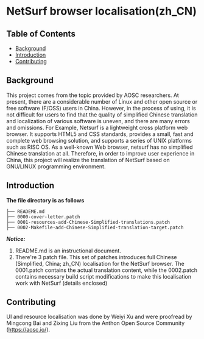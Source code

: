 # NetSurf browser localisation(zh_CN)



## Table of Contents

- [Background](#background)
- [Introduction](#introduction)
- [Contributing](#contributing)

  

## Background

This project comes from the topic provided by AOSC researchers. At present, there are a considerable number of Linux and other open source or free software (F/OSS) users in China. However, in the process of using, it is not difficult for users to find that the quality of simplified Chinese translation and localization of various software is uneven, and there are many errors and omissions. For Example, Netsurf is a lightweight cross platform web browser. It supports HTML5 and CSS standards, provides a small, fast and complete web browsing solution, and supports a series of UNIX platforms such as RISC OS. As a well-known Web browser, netsurf has no simplified Chinese translation at all. Therefore, in order to improve user experience in China, this project will realize the translation of NetSurf based on GNU/LINUX programming environment.



## Introduction

**The file directory is as follows**

```
├── READEME.md
├── 0000-cover-letter.patch  
├── 0001-resources-add-Chinese-Simplified-translations.patch       
├── 0002-Makefile-add-Chinese-Simplified-translation-target.patch   
```

 ***Notice:***

  1. README.md is an instructional document.
  2. There're 3 patch file. This set of patches introduces full Chinese (Simplified, China; zh_CN) localisation for the NetSurf browser. The 0001.patch contains the actual translation content, while the 0002.patch contains necessary build script modifications to make this localisation work with NetSurf (details enclosed)
  



## Contributing

UI and resource localisation was done by Weiyi Xu and were proofread by
Mingcong Bai and Zixing Liu from the Anthon Open Source Community
(https://aosc.io/).
